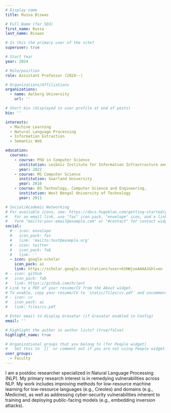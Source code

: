 ```yaml
---
# Display name
title: Russa Biswas

# Full Name (for SEO)
first_name: Russa
last_name: Biswas

# Is this the primary user of the site?
superuser: true

# Start Year
year: 2024

# Role/position
role: Assistant Professor (2024--)

# Organizations/Affiliations
organizations:
  - name: Aalborg University
    url: ''

# Short bio (displayed in user profile at end of posts)
bio: ''

interests:
  - Machine Learning
  - Natural Language Processing
  - Information Extraction
  - Semantic Web

education:
  courses:
    - course: PhD in Computer Science
      institution: Leibniz Institute for Information Infrastructure and Karlsruhe Institute of Technology (KIT)
      year: 2022
    - course: MS Computer Science
      institution: Saarland University
      year: 2016
    - course: BS Technology, Computer Science and Engineering,
      institution: West Bengal University of Technology
      year: 2011

# Social/Academic Networking
# For available icons, see: https://docs.hugoblox.com/getting-started/page-builder/#icons
#   For an email link, use "fas" icon pack, "envelope" icon, and a link in the
#   form "mailto:your-email@example.com" or "#contact" for contact widget.
social:
  # - icon: envelope
  #   icon_pack: fas
  #   link: 'mailto:test@example.org'
  # - icon: twitter
  #   icon_pack: fab
  #   link: ''
  - icon: google-scholar
    icon_pack: ai
    link: https://scholar.google.de/citations?user=kSHWjuoAAAAJ&hl=en
# - icon: github
#   icon_pack: fab
#   link: https://github.com/hclent
# Link to a PDF of your resume/CV from the About widget.
# To enable, copy your resume/CV to `static/files/cv.pdf` and uncomment the lines below.
# - icon: cv
#   icon_pack: ai
#   link: files/cv.pdf

# Enter email to display Gravatar (if Gravatar enabled in Config)
email: ''

# Highlight the author in author lists? (true/false)
highlight_name: true

# Organizational groups that you belong to (for People widget)
#   Set this to `[]` or comment out if you are not using People widget.
user_groups:
  - Faculty
---
```


I am a postdoc researcher specialized in Natural Language Processing (NLP). My primary research interest is in remedying vulnerabilities across NLP. My work includes improving methods for low-resource machine learning for low-resource languages (e.g., Creoles) and domains (e.g., Medicine), as well as addressing cyber-security vulnerabilities inherent to training and deploying public-facing models (e.g., embedding inversion attacks).
